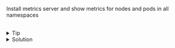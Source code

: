 Install metrics server and show metrics for nodes and pods in all namespaces

<br>

<details>
<summary>Tip</summary>

Relevant Documentation [Metrics Pipeline](https://kubernetes.io/docs/tasks/debug-application-cluster/resource-metrics-pipeline/)

Awake file can be found at /answers/awake.yaml
Corrected Sleep file can be found at /answers/sleep.yaml

</details>

<details>
<summary>Solution</summary>

Download metrics server
```plain
git clone https://github.com/kubernetes-sigs/metrics-server
```{{exec}}

For this to work, you will need to edit a file found at metrics-server/manifests/base/deployment.yaml

Add the following line to the file in the args: section
```plain
- --kubelet-insecure-tls
```

Deploy the metrics server


```plain
kubectl apply -k metrics-server/manifests/base/
```{{exec}}

Once this has deployed, you should be able to use top command against the nodes and the pods

```plain
kubectl top nodes
```{{exec}}

Which node is using the most cpu and memory?

Now execute against the pods
```plain
kubectl top pods -A
```{{exec}}

Which pod is using the most resources? Why do you think that is?

</details>